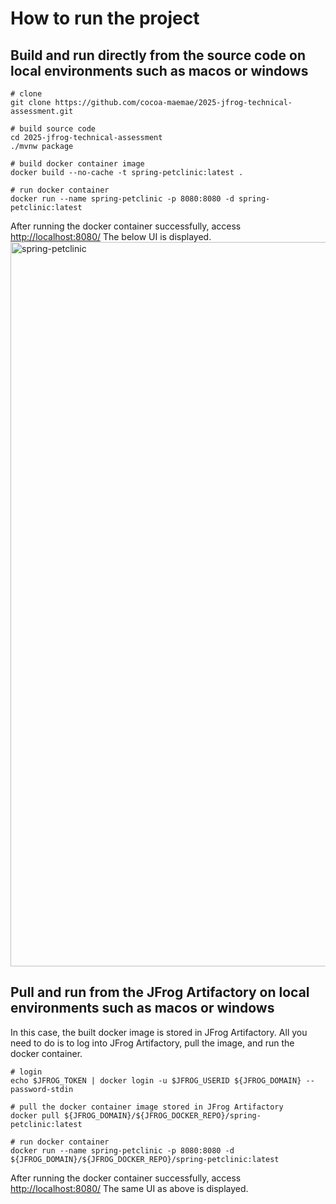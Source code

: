 # How to run the project

## Build and run directly from the source code on local environments such as macos or windows
```
# clone
git clone https://github.com/cocoa-maemae/2025-jfrog-technical-assessment.git

# build source code
cd 2025-jfrog-technical-assessment
./mvnw package

# build docker container image
docker build --no-cache -t spring-petclinic:latest .

# run docker container
docker run --name spring-petclinic -p 8080:8080 -d spring-petclinic:latest

```
After running the docker container successfully, access [http://localhost:8080/](http://localhost:8080/) The below UI is displayed.
<img width="1159" alt="spring-petclinic" src="https://github.com/user-attachments/assets/308c0180-0cb9-4d6f-ad2d-443679e7e75f" />



## Pull and run from the JFrog Artifactory on local environments such as macos or windows
In this case, the built docker image is stored in JFrog Artifactory. All you need to do is to log into JFrog Artifactory, pull the image, and run the docker container.
```
# login
echo $JFROG_TOKEN | docker login -u $JFROG_USERID ${JFROG_DOMAIN} --password-stdin

# pull the docker container image stored in JFrog Artifactory
docker pull ${JFROG_DOMAIN}/${JFROG_DOCKER_REPO}/spring-petclinic:latest

# run docker container
docker run --name spring-petclinic -p 8080:8080 -d ${JFROG_DOMAIN}/${JFROG_DOCKER_REPO}/spring-petclinic:latest

```
After running the docker container successfully, access [http://localhost:8080/](http://localhost:8080/) The same UI as above is displayed.


